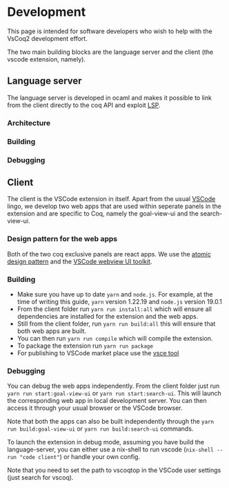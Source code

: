 # Development 

This page is intended for software developers who wish to help with the VsCoq2 development effort. 

The two main building blocks are the language server and the client (the vscode extension, namely). 

## Language server

The language server is developed in ocaml and makes it possible to link from the client directly to the coq API and exploit [LSP](https://microsoft.github.io/language-server-protocol/specifications/lsp/3.17/specification/). 

### Architecture 

### Building

### Debugging

## Client 

The client is the VSCode extension in itself. Apart from the usual [VSCode](https://code.visualstudio.com/api) lingo, we develop two web apps that are used within seperate panels in the extension and are specific to Coq, namely the goal-view-ui and the search-view-ui. 

### Design pattern for the web apps

Both of the two coq exclusive panels are react apps. We use the [atomic design pattern](https://atomicdesign.bradfrost.com/table-of-contents/) and the [VSCode webview UI toolkit](https://github.com/microsoft/vscode-webview-ui-toolkit). 

### Building 

* Make sure you have up to date `yarn` and `node.js`. For example, at the time of writing this guide, `yarn` version 1.22.19 and `node.js` version 19.0.1
* From the client folder run `yarn run install:all` which will ensure all dependencies are installed for the extension and the web apps. 
* Still from the client folder, run `yarn run build:all`  this will ensure that both web apps are built. 
* You can then run `yarn run compile` which will compile the extension.
* To package the extension run `yarn run package`
* For publishing to VSCode market place use the [vsce tool](https://code.visualstudio.com/api/working-with-extensions/publishing-extension)

### Debugging 

You can debug the web apps independently. From the client folder just run `yarn run start:goal-view-ui` or `yarn run start:search-ui`. This will launch the corresponding web app in local development server. You can then access it through your usual browser or the VSCode browser. 

Note that both the apps can also be built independently through the `yarn run build:goal-view-ui` or `yarn run build:search-ui` commands. 

To launch the extension in debug mode, assuming you have build the language-server, you can either use a nix-shell to run vscode (`nix-shell --run "code client"`) or handle your own config. 

Note that you need to set the path to vscoqtop in the VSCode user settings (just search for vscoq).

